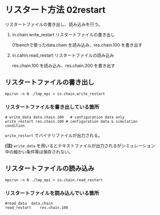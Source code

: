 # リスタート方法 02restart

リスタートファイルの書き出し、読み込みを行う。

1. in.chain.write_restart リスタートファイルの書き出し

    01benchで使ったdata.chain を読み込み、res.chain.100 を書き出す

2. in.cahin.read_restart リスタートファイルの読み込み 

    res.chain.100 を読み込み、res.chain.200 を書き出す

## リスタートファイルの書き出し

```
mpirun -n N ./lmp_mpi < in.chain.write_restart
```

### リスタートファイルを書き出している箇所

```
# write_data data.chain.100   # configuration data only
write_restart res.chain.100 # configuration data & simulation condition
```

`write_restart` でバイナリファイルが出力される。

**(注)** `write_data` を用いるとテキストファイルが出力されるがシミュレーション中の細かい条件等は保存されない。


## リスタートファイルの読み込み

```
mpirun -n N ./lmp_mpi < in.chain.read_restart
```

### リスタートファイルを読み込んでいる箇所
```
#read_data	data.chain
read_restart	res.chain.100
```

